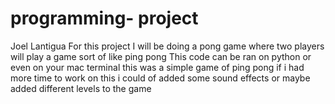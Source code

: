 # programming- project
Joel Lantigua
For this project I will be doing a pong game where two players will play a game sort of like ping pong
This code can be ran on python or even on your mac terminal
this was a simple game of ping pong 
if i had more time to work on this i could of added some sound effects or maybe added different levels to the game 


